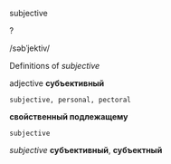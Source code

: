 subjective

?

/səbˈjektiv/

Definitions of _subjective_

adjective
**субъективный**

    subjective, personal, pectoral
**свойственный подлежащему**

    subjective

_subjective_
**субъективный**, **субъектный**